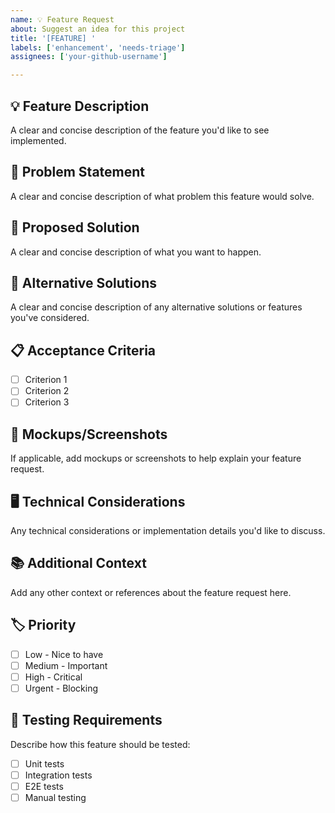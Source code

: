 ```yaml
---
name: 💡 Feature Request
about: Suggest an idea for this project
title: '[FEATURE] '
labels: ['enhancement', 'needs-triage']
assignees: ['your-github-username']

---
```


## 💡 Feature Description
A clear and concise description of the feature you'd like to see implemented.

## 🎯 Problem Statement
A clear and concise description of what problem this feature would solve.

## 💭 Proposed Solution
A clear and concise description of what you want to happen.

## 🔄 Alternative Solutions
A clear and concise description of any alternative solutions or features you've considered.

## 📋 Acceptance Criteria
- [ ] Criterion 1
- [ ] Criterion 2
- [ ] Criterion 3

## 📸 Mockups/Screenshots
If applicable, add mockups or screenshots to help explain your feature request.

## 🖥️ Technical Considerations
Any technical considerations or implementation details you'd like to discuss.

## 📚 Additional Context
Add any other context or references about the feature request here.

## 🏷️ Priority
- [ ] Low - Nice to have
- [ ] Medium - Important
- [ ] High - Critical
- [ ] Urgent - Blocking

## 🧪 Testing Requirements
Describe how this feature should be tested:
- [ ] Unit tests
- [ ] Integration tests
- [ ] E2E tests
- [ ] Manual testing 